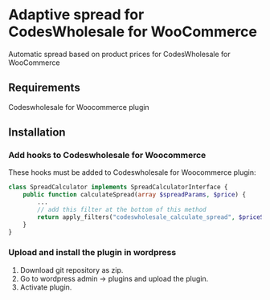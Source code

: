 # Adaptive spread for CodesWholesale for WooCommerce
Automatic spread based on product prices for CodesWholesale for WooCommerce

## Requirements
Codeswholesale for Woocommerce plugin

## Installation
### Add hooks to Codeswholesale for Woocommerce
These hooks must be added to Codeswholesale for Woocommerce plugin:

```php
class SpreadCalculator implements SpreadCalculatorInterface {
    public function calculateSpread(array $spreadParams, $price) {
        ...
        // add this filter at the bottom of this method
        return apply_filters("codeswholesale_calculate_spread", $priceSpread, $price);
    }
}

```

### Upload and install the plugin in wordpress
1. Download git repository as zip.
2. Go to wordpress admin -> plugins and upload the plugin.
3. Activate plugin.
